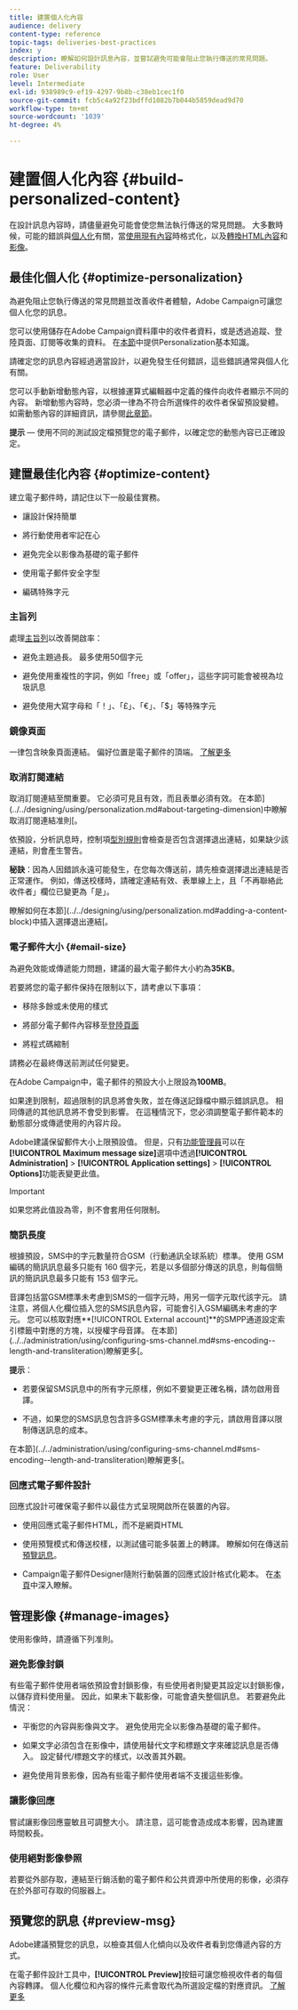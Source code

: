 ```yaml
---
title: 建置個人化內容
audience: delivery
content-type: reference
topic-tags: deliveries-best-practices
index: y
description: 瞭解如何設計訊息內容，並嘗試避免可能會阻止您執行傳送的常見問題。 
feature: Deliverability
role: User
level: Intermediate
exl-id: 938989c9-ef19-4297-9b8b-c38eb1cec1f0
source-git-commit: fcb5c4a92f23bdffd1082b7b044b5859dead9d70
workflow-type: tm+mt
source-wordcount: '1039'
ht-degree: 4%

---
```


# 建置個人化內容 {#build-personalized-content}

在設計訊息內容時，請儘量避免可能會使您無法執行傳送的常見問題。 大多數時候，可能的錯誤與[個人化](../../designing/using/personalization.md)有關，當[使用現有內容](../../designing/using/using-existing-content.md)時格式化，以及[轉換HTML內容](../../designing/using/using-existing-content.md#converting-an-html-content)和[影像](../../designing/using/images.md)。

## 最佳化個人化 {#optimize-personalization}

為避免阻止您執行傳送的常見問題並改善收件者體驗，Adobe Campaign可讓您個人化您的訊息。

您可以使用儲存在Adobe Campaign資料庫中的收件者資料，或是透過追蹤、登陸頁面、訂閱等收集的資料。
在[本節](../../designing/using/personalization.md)中提供Personalization基本知識。

請確定您的訊息內容經過適當設計，以避免發生任何錯誤，這些錯誤通常與個人化有關。

您可以手動新增動態內容，以根據運算式編輯器中定義的條件向收件者顯示不同的內容。 新增動態內容時，您必須一律為不符合所選條件的收件者保留預設變體。
如需動態內容的詳細資訊，請參閱[此章節](../../designing/using/personalization.md#defining-dynamic-content-in-an-email)。

**提示** — 使用不同的測試設定檔預覽您的電子郵件，以確定您的動態內容已正確設定。

## 建置最佳化內容 {#optimize-content}

建立電子郵件時，請記住以下一般最佳實務。

* 讓設計保持簡單

* 將行動使用者牢記在心

* 避免完全以影像為基礎的電子郵件

* 使用電子郵件安全字型

* 編碼特殊字元

### 主旨列

處理[主旨列](../../designing/using/subject-line.md)以改善開啟率：

* 避免主題過長。 最多使用50個字元

* 避免使用重複性的字詞，例如「free」或「offer」，這些字詞可能會被視為垃圾訊息

* 避免使用大寫字母和「！」、「£」、「€」、「$」等特殊字元

### 鏡像頁面

一律包含映象頁面連結。 偏好位置是電子郵件的頂端。 [了解更多](../../designing/using/personalization.md#adding-a-content-block)

### 取消訂閱連結

取消訂閱連結至關重要。 它必須可見且有效，而且表單必須有效。 在本節](../../designing/using/personalization.md#about-targeting-dimension)中瞭解取消訂閱連結准則[。

依預設，分析訊息時，控制項[型別規則](../../sending/using/control-rules.md)會檢查是否包含選擇退出連結，如果缺少該連結，則會產生警告。

**秘訣**：因為人因錯誤永遠可能發生，在您每次傳送前，請先檢查選擇退出連結是否正常運作。 例如，傳送校樣時，請確定連結有效、表單線上上，且「不再聯絡此收件者」欄位已變更為「是」。

瞭解如何在本節](../../designing/using/personalization.md#adding-a-content-block)中插入選擇退出連結[。

### 電子郵件大小 {#email-size}

為避免效能或傳遞能力問題，建議的最大電子郵件大小約為&#x200B;**35KB**。

若要將您的電子郵件保持在限制以下，請考慮以下事項：

* 移除多餘或未使用的樣式

* 將部分電子郵件內容移至[登陸頁面](../../channels/using/getting-started-with-landing-pages.md)

* 將程式碼縮制

請務必在最終傳送前測試任何變更。

在Adobe Campaign中，電子郵件的預設大小上限設為&#x200B;**100MB**。<!--This limit enables to prevent any error that could indefinitely increase the size of an email, which can lead to a system crash.-->

如果達到限制，超過限制的訊息將會失敗，並在傳送記錄檔中顯示錯誤訊息。 相同傳遞的其他訊息將不會受到影響。 在這種情況下，您必須調整電子郵件範本的動態部分或傳遞使用的內容片段。<!--If you need assistance, or if you have any question or request about the **[!UICONTROL Maximum message size]** option, reach out to your Adobe contact.-->

Adobe建議保留郵件大小上限預設值。 但是，只有[功能管理員](../../administration/using/users-management.md#functional-administrators)可以在&#x200B;**[!UICONTROL Maximum message size]**&#x200B;選項中透過&#x200B;**[!UICONTROL Administration]** > **[!UICONTROL Application settings]** > **[!UICONTROL Options]**&#x200B;功能表變更此值。

>[!IMPORTANT]
>
>如果您將此值設為零，則不會套用任何限制。

### 簡訊長度

根據預設，SMS中的字元數量符合GSM（行動通訊全球系統）標準。 使用 GSM 編碼的簡訊訊息最多只能有 160 個字元，若是以多個部分傳送的訊息，則每個簡訊的簡訊訊息最多只能有 153 個字元。

音譯包括當GSM標準未考慮到SMS的一個字元時，用另一個字元取代該字元。 請注意，將個人化欄位插入您的SMS訊息內容，可能會引入GSM編碼未考慮的字元。 您可以核取對應&#x200B;**[!UICONTROL External account]**的SMPP通道設定索引標籤中對應的方塊，以授權字母音譯。
在本節](../../administration/using/configuring-sms-channel.md#sms-encoding--length-and-transliteration)瞭解更多[。

**提示**：

* 若要保留SMS訊息中的所有字元原樣，例如不要變更正確名稱，請勿啟用音譯。

* 不過，如果您的SMS訊息包含許多GSM標準未考慮的字元，請啟用音譯以限制傳送訊息的成本。

在本節](../../administration/using/configuring-sms-channel.md#sms-encoding--length-and-transliteration)瞭解更多[。

### 回應式電子郵件設計

回應式設計可確保電子郵件以最佳方式呈現開啟所在裝置的內容。

* 使用回應式電子郵件HTML，而不是網頁HTML

* 使用預覽模式和傳送校樣，以測試儘可能多裝置上的轉譯。 瞭解如何在傳送前[預覽訊息](../../sending/using/previewing-messages.md)。

* Campaign電子郵件Designer隨附行動裝置的回應式設計格式化範本。 在[本頁](../../designing/using/using-reusable-content.md#content-templates)中深入瞭解。

## 管理影像 {#manage-images}

使用影像時，請遵循下列准則。

### 避免影像封鎖

有些電子郵件使用者端依預設會封鎖影像，有些使用者則變更其設定以封鎖影像，以儲存資料使用量。 因此，如果未下載影像，可能會遺失整個訊息。 若要避免此情況：

* 平衡您的內容與影像與文字。 避免使用完全以影像為基礎的電子郵件。

* 如果文字必須包含在影像中，請使用替代文字和標題文字來確認訊息是否傳入。 設定替代/標題文字的樣式，以改善其外觀。

* 避免使用背景影像，因為有些電子郵件使用者端不支援這些影像。

### 讓影像回應

嘗試讓影像回應靈敏且可調整大小。 請注意，這可能會造成成本影響，因為建置時間較長。

### 使用絕對影像參照

若要從外部存取，連結至行銷活動的電子郵件和公共資源中所使用的影像，必須存在於外部可存取的伺服器上。

## 預覽您的訊息 {#preview-msg}

Adobe建議預覽您的訊息，以檢查其個人化傾向以及收件者看到您傳遞內容的方式。

在電子郵件設計工具中，**[!UICONTROL Preview]**&#x200B;按鈕可讓您檢視收件者的每個內容轉譯。 個人化欄位和內容的條件元素會取代為所選設定檔的對應資訊。 [了解更多](../../sending/using/previewing-messages.md)

